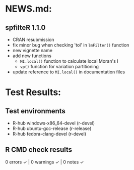 # NEWS.md:

## spfilteR 1.1.0

- CRAN resubmission
- fix minor bug when checking 'tol' in `lmFilter()` function
- new vignette name
- add new functions
    - `MI.local()` function to calculate local Moran's I
    - `vp()` function for variation partitioning
- update reference to `MI.local()` in documentation files


# Test Results:

## Test environments
- R-hub windows-x86_64-devel (r-devel)
- R-hub ubuntu-gcc-release (r-release)
- R-hub fedora-clang-devel (r-devel)

## R CMD check results
0 errors ✓ | 0 warnings ✓ | 0 notes ✓
